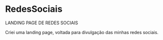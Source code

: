# RedesSociais

LANDING PAGE DE REDES SOCIAIS

Criei uma landing page, voltada para divulgação das minhas redes sociais.
